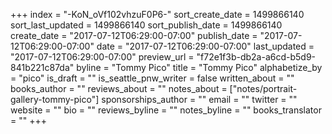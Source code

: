 +++
index = "-KoN_oVf102vhzuF0P6-"
sort_create_date = 1499866140
sort_last_updated = 1499866140
sort_publish_date = 1499866140
create_date = "2017-07-12T06:29:00-07:00"
publish_date = "2017-07-12T06:29:00-07:00"
date = "2017-07-12T06:29:00-07:00"
last_updated = "2017-07-12T06:29:00-07:00"
preview_url = "f72e1f3b-db2a-a6cd-b5d9-841b221c87da"
byline = "Tommy Pico"
title = "Tommy Pico"
alphabetize_by = "pico"
is_draft = ""
is_seattle_pnw_writer = false
written_about = ""
books_author = ""
reviews_about = ""
notes_about = ["notes/portrait-gallery-tommy-pico"]
sponsorships_author = ""
email = ""
twitter = ""
website = ""
bio = ""
reviews_byline = ""
notes_byline = ""
books_translator = ""
+++
